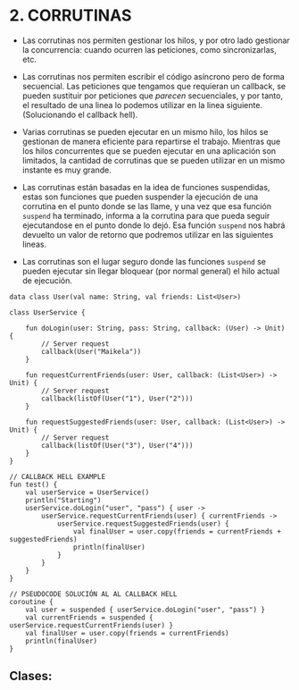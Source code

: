 # 2. CORRUTINAS

- Las corrutinas nos permiten gestionar los hilos, y por otro lado gestionar la concurrencia: cuando ocurren las peticiones, como sincronizarlas, etc.

- Las corrutinas nos permiten escribir el código asíncrono pero de forma secuencial. Las peticiones que tengamos que requieran un callback, se pueden sustituir por peticiones que *parecen* secuenciales, y por tanto, el resultado de una linea lo podemos utilizar en la linea siguiente. (Solucionando el callback hell).

- Varias corrutinas se pueden ejecutar en un mismo hilo, los hilos se gestionan de manera eficiente para repartirse el trabajo. Mientras que los hilos concurrentes que se pueden ejecutar en una aplicación son limitados, la cantidad de corrutinas que se pueden utilizar en un mismo instante es muy grande.

- Las corrutinas están basadas en la idea de funciones suspendidas, estas son funciones que pueden suspender la ejecución de una corrutina en el punto donde se las llame, y una vez que esa función `suspend` ha terminado, informa a la corrutina para que pueda seguir ejecutandose en el punto donde lo dejó. Esa función `suspend` nos habrá devuelto un valor de retorno que podremos utilizar en las siguientes lineas.

- Las corrutinas son el lugar seguro donde las funciones `suspend` se pueden ejecutar sin llegar bloquear (por normal general) el hilo actual de ejecución.

```
data class User(val name: String, val friends: List<User>)

class UserService {

	fun doLogin(user: String, pass: String, callback: (User) -> Unit) {
		// Server request
		callback(User("Maikela"))
	}

	fun requestCurrentFriends(user: User, callback: (List<User>) -> Unit) {
		// Server request
		callback(listOf(User("1"), User("2")))
	}

	fun requestSuggestedFriends(user: User, callback: (List<User>) -> Unit) {
		// Server request
		callback(listOf(User("3"), User("4")))
	}
}

// CALLBACK HELL EXAMPLE
fun test() {
	val userService = UserService()
	println("Starting")
	userService.doLogin("user", "pass") { user ->
		userService.requestCurrentFriends(user) { currentFriends ->
			userService.requestSuggestedFriends(user) {
				val finalUser = user.copy(friends = currentFriends + suggestedFriends)
				println(finalUser)
			}
		}
	}
}

// PSEUDOCODE SOLUCIÓN AL AL CALLBACK HELL
coroutine {
	val user = suspended { userService.doLogin("user", "pass") }
	val currentFriends = suspended { userService.requestCurrentFriends(user) }
	val finalUser = user.copy(friends = currentFriends)
	println(finalUser)
}
```

## Clases: